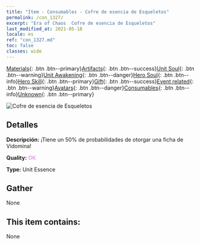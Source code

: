 ```yaml
---
title: "Item - Consumables - Cofre de esencia de Esqueletos"
permalink: /con_1327/
excerpt: "Era of Chaos  Cofre de esencia de Esqueletos"
last_modified_at: 2021-05-18
locale: es
ref: "con_1327.md"
toc: false
classes: wide
---
```

 [Materials](/ItemsES/){: .btn .btn--primary}[Artifacts](/ItemsES/Artifacts/){: .btn .btn--success}[Unit Soul](/ItemsES/UnitSoul/){: .btn .btn--warning}[Unit Awakening](/ItemsES/UnitAwakening/){: .btn .btn--danger}[Hero Soul](/ItemsES/HeroSoul/){: .btn .btn--info}[Hero Skill](/ItemsES/HeroSkill/){: .btn .btn--primary}[Gift](/ItemsES/Gift/){: .btn .btn--success}[Event related](/ItemsES/Events/){: .btn .btn--warning}[Avatars](/ItemsES/Avatars/){: .btn .btn--danger}[Consumables](/ItemsES/Consumables/){: .btn .btn--info}[Unknown](/ItemsES/Unknown/){: .btn .btn--primary}

 ![Cofre de esencia de Esqueletos](/images/t/i_906004.png)

## Detalles
 **Descripción:** ¡Tiene un 50% de probabilidades de otorgar una ficha de Vidomina!

 **Quality:** <span style="color: #DA70D6">OK</span>

 **Type:** Unit Essence

## Gather

  None

## This item contains:

  None

